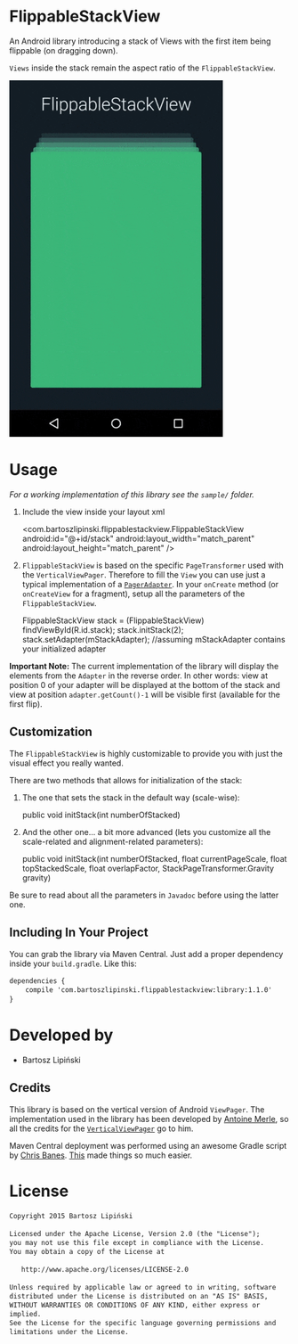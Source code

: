 FlippableStackView
===============
An Android library introducing a stack of Views with the first item being flippable (on dragging down).

`Views` inside the stack remain the aspect ratio of the `FlippableStackView`.

![ ](/FlippableStackView.gif)


Usage
=====
*For a working implementation of this library see the `sample/` folder.*

  1. Include the view inside your layout xml

        <com.bartoszlipinski.flippablestackview.FlippableStackView
            android:id="@+id/stack"
            android:layout_width="match_parent"
            android:layout_height="match_parent" />

  2. `FlippableStackView` is based on the specific `PageTransformer` used with the `VerticalViewPager`. Therefore to fill the `View` you can use just a typical implementation of a [`PagerAdapter`][3]. In your `onCreate` method (or `onCreateView` for a fragment), setup all the parameters of the `FlippableStackView`.

        FlippableStackView stack = (FlippableStackView) findViewById(R.id.stack);
        stack.initStack(2);
        stack.setAdapter(mStackAdapter);
        	//assuming mStackAdapter contains your initialized adapter

**Important Note:**
The current implementation of the library will display the elements from the `Adapter` in the reverse order. In other words: view at position 0 of your adapter will be displayed at the bottom of the stack and view at position `adapter.getCount()-1` will be visible first (available for the first flip).

Customization
-------------
The `FlippableStackView` is highly customizable to provide you with just the visual effect you really wanted.

There are two methods that allows for initialization of the stack:

  1. The one that sets the stack in the default way (scale-wise): 
 
        public void initStack(int numberOfStacked)
 
  2. And the other one... a bit more advanced (lets you customize all the scale-related and alignment-related parameters):
  
        public void initStack(int numberOfStacked,
                              float currentPageScale,
                              float topStackedScale,
                              float overlapFactor,
                              StackPageTransformer.Gravity gravity) 
 
 Be sure to read about all the parameters in `Javadoc` before using the latter one.

Including In Your Project
-------------------------
You can grab the library via Maven Central. Just add a proper dependency inside your `build.gradle`. Like this:

```xml
dependencies {
    compile 'com.bartoszlipinski.flippablestackview:library:1.1.0'
}
```

Developed by
==========
 * Bartosz Lipiński

Credits
-------
This library is based on the vertical version of Android `ViewPager`. 
The implementation used in the library has been developed by [Antoine Merle][1], so all the credits for the [`VerticalViewPager`][2] go to him.

Maven Central deployment was performed using an awesome Gradle script by [Chris Banes][4]. [This][5] made things so much easier.

License
======

    Copyright 2015 Bartosz Lipiński
    
    Licensed under the Apache License, Version 2.0 (the "License");
    you may not use this file except in compliance with the License.
    You may obtain a copy of the License at

       http://www.apache.org/licenses/LICENSE-2.0

    Unless required by applicable law or agreed to in writing, software
    distributed under the License is distributed on an "AS IS" BASIS,
    WITHOUT WARRANTIES OR CONDITIONS OF ANY KIND, either express or implied.
    See the License for the specific language governing permissions and
    limitations under the License.


 [1]: https://github.com/castorflex
 [2]: https://github.com/castorflex/VerticalViewPager
 [3]: http://developer.android.com/reference/android/support/v4/view/PagerAdapter.html
 [4]: https://chris.banes.me/2013/08/27/pushing-aars-to-maven-central/
 [5]: https://github.com/chrisbanes/gradle-mvn-push
